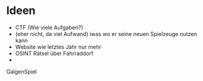 # Ideen
+ CTF (Wie viele Aufgaben?)
+ (eher nicht, da viel Aufwand) iwas wo er seine neuen Spielzeuge nutzen kann
+ Website wie letztes Jahr nur mehr
+ OSINT Rätsel über Fahrraddorf
+ 
GalgenSpiel
